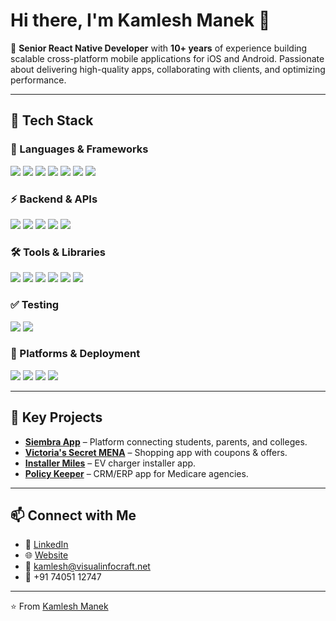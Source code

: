 # Hi there, I'm Kamlesh Manek 👋  

🚀 **Senior React Native Developer** with **10+ years** of experience building scalable cross-platform mobile applications for iOS and Android. Passionate about delivering high-quality apps, collaborating with clients, and optimizing performance.  

---

## 🔧 Tech Stack  

### 🚀 Languages & Frameworks  
<p>
  <img src="https://img.shields.io/badge/React_Native-61DAFB?style=for-the-badge&logo=react&logoColor=black" />
  <img src="https://img.shields.io/badge/JavaScript-F7DF1E?style=for-the-badge&logo=javascript&logoColor=black" />
  <img src="https://img.shields.io/badge/TypeScript-3178C6?style=for-the-badge&logo=typescript&logoColor=white" />
  <img src="https://img.shields.io/badge/Redux-764ABC?style=for-the-badge&logo=redux&logoColor=white" />
  <img src="https://img.shields.io/badge/HTML5-E34F26?style=for-the-badge&logo=html5&logoColor=white" />
  <img src="https://img.shields.io/badge/CSS3-1572B6?style=for-the-badge&logo=css3&logoColor=white" />
  <img src="https://img.shields.io/badge/Java-ED8B00?style=for-the-badge&logo=java&logoColor=white" />
</p>

### ⚡ Backend & APIs  
<p>
  <img src="https://img.shields.io/badge/Node.js-339933?style=for-the-badge&logo=nodedotjs&logoColor=white" />
  <img src="https://img.shields.io/badge/Laravel-FF2D20?style=for-the-badge&logo=laravel&logoColor=white" />
  <img src="https://img.shields.io/badge/Firebase-FFCA28?style=for-the-badge&logo=firebase&logoColor=black" />
  <img src="https://img.shields.io/badge/GraphQL-E10098?style=for-the-badge&logo=graphql&logoColor=white" />
  <img src="https://img.shields.io/badge/REST-02569B?style=for-the-badge&logo=postman&logoColor=white" />
</p>

### 🛠 Tools & Libraries  
<p>
  <img src="https://img.shields.io/badge/Expo-000020?style=for-the-badge&logo=expo&logoColor=white" />
  <img src="https://img.shields.io/badge/React_Native_Elements-61DAFB?style=for-the-badge&logo=react&logoColor=black" />
  <img src="https://img.shields.io/badge/NativeBase-8E2DE2?style=for-the-badge&logoColor=white" />
  <img src="https://img.shields.io/badge/Git-F05032?style=for-the-badge&logo=git&logoColor=white" />
  <img src="https://img.shields.io/badge/Bitbucket-0052CC?style=for-the-badge&logo=bitbucket&logoColor=white" />
  <img src="https://img.shields.io/badge/Visual_Studio-5C2D91?style=for-the-badge&logo=visualstudio&logoColor=white" />
</p>

### ✅ Testing  
<p>
  <img src="https://img.shields.io/badge/Jest-C21325?style=for-the-badge&logo=jest&logoColor=white" />
  <img src="https://img.shields.io/badge/Unit_Testing-00A4EF?style=for-the-badge&logo=testinglibrary&logoColor=white" />
</p>

### 📱 Platforms & Deployment  
<p>
  <img src="https://img.shields.io/badge/Android_Studio-3DDC84?style=for-the-badge&logo=androidstudio&logoColor=white" />
  <img src="https://img.shields.io/badge/Xcode-147EFB?style=for-the-badge&logo=xcode&logoColor=white" />
  <img src="https://img.shields.io/badge/Play_Store-414141?style=for-the-badge&logo=googleplay&logoColor=white" />
  <img src="https://img.shields.io/badge/App_Store-0D96F6?style=for-the-badge&logo=appstore&logoColor=white" />
</p>

---

## 📌 Key Projects  

- **[Siembra App](https://apps.apple.com/us/app/college-connect/id1578227592)** – Platform connecting students, parents, and colleges.  
- **[Victoria's Secret MENA](https://apps.apple.com/ca/app/victorias-secret-mena/id1559906965)** – Shopping app with coupons & offers.  
- **[Installer Miles](https://apps.apple.com/in/app/installer-miles/id1605960089)** – EV charger installer app.  
- **[Policy Keeper](https://apps.apple.com/us/app/policy-keeper-mobile/id6708232852)** – CRM/ERP app for Medicare agencies.  

---

## 📫 Connect with Me  

- 💼 [LinkedIn](https://www.linkedin.com/in/kamleshmanek/)  
- 🌐 [Website](http://www.visualinfocraft.com/)  
- 📧 kamlesh@visualinfocraft.net  
- 📱 +91 74051 12747  

---
⭐️ From [Kamlesh Manek](https://github.com/your-github-username)

